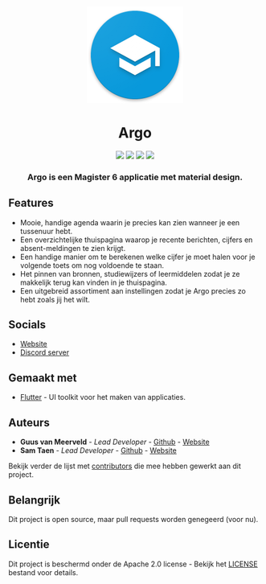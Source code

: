 <center><img src="assets/icons/icon192.png"></center>
<h1 align="center">Argo</h1>
<center>
<img src="https://github.com/argo-client/app/actions/workflows/main.yml/badge.svg">
<img src="https://img.shields.io/website-up-down-green-red/https/argo-magister.net">
<img src="https://img.shields.io/discord/750027981623263292.svg?label=&logo=discord&logoColor=ffffff&color=7389D8&labelColor=6A7EC2">
<img src="https://badges.frapsoft.com/os/v2/open-source.svg?v=103">
</center>

<h3 align="center">
Argo is een Magister 6 applicatie met material design.
</h3>


## Features

- Mooie, handige agenda waarin je precies kan zien wanneer je een tussenuur hebt.
- Een overzichtelijke thuispagina waarop je recente berichten, cijfers en absent-meldingen te zien krijgt.
- Een handige manier om te berekenen welke cijfer je moet halen voor je volgende toets om nog voldoende te staan.
- Het pinnen van bronnen, studiewijzers of leermiddelen zodat je ze makkelijk terug kan vinden in je thuispagina.
- Een uitgebreid assortiment aan instellingen zodat je Argo precies zo hebt zoals jij het wilt.

## Socials

- [Website](https://argo-magister.net)
- [Discord server](https:discord.gg/Xc4Xzsm)

## Gemaakt met

- [Flutter](https://flutter.dev) - UI toolkit voor het maken van applicaties.

## Auteurs

- **Guus van Meerveld** - _Lead Developer_ - [Github](https://github.com/Guusvanmeerveld) - [Website](https://g-vm.nl)
- **Sam Taen** - _Lead Developer_ - [Github](https://github.com/Netfloex/) - [Website](https://samtaen.nl)

Bekijk verder de lijst met [contributors](https://github.com/Argo-Client/App/graphs/contributors) die mee hebben gewerkt aan dit project.

## Belangrijk

Dit project is open source, maar pull requests worden genegeerd (voor nu).

## Licentie

Dit project is beschermd onder de Apache 2.0 license - Bekijk het [LICENSE](LICENSE) bestand voor details.

